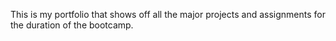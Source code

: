 This is my portfolio that shows off all the major projects and assignments for the duration of the bootcamp.